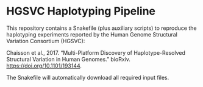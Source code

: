 # HGSVC Haplotyping Pipeline
This repository contains a Snakefile (plus auxiliary scripts) to reproduce the haplotyping experiments reported by the Human Genome Structural Variation Consortium (HGSVC):

Chaisson et al., 2017. “Multi-Platform Discovery of Haplotype-Resolved Structural Variation in Human Genomes.” bioRxiv. https://doi.org/10.1101/193144.

The Snakefile will automatically download all required input files.
